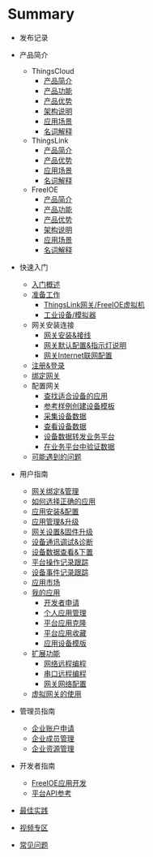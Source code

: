 # Summary

* 发布记录

* 产品简介
  * ThingsCloud
    * [产品简介](introduction/ThingsCloud/README.md)
    * [产品功能](introduction/ThingsCloud/function.md)
    * [产品优势](introduction/ThingsCloud/advantage.md)
    * [架构说明](introduction/ThingsCloud/framework.md)
    * [应用场景](introduction/ThingsCloud/scenario.md)
    * [名词解释](introduction/ThingsCloud/glossary.md)
  * ThingsLink
    * [产品简介](introduction/ThingsLink/README.md)
    * [产品优势](introduction/ThingsLink/advantage.md)
    * [应用场景](introduction/ThingsLink/scenario.md)
    * [名词解释](introduction/ThingsLink/glossary.md)
  * FreeIOE
    * [产品简介](introduction/FreeIOE/README.md)
    * [产品功能](introduction/FreeIOE/function.md)
    * [产品优势](introduction/FreeIOE/advantage.md)
    * [架构说明](introduction/FreeIOE/framework.md)
    * [应用场景](introduction/FreeIOE/scenario.md)
    * [名词解释](introduction/FreeIOE/glossary.md)

* 快速入门
  * [入门概述](quick_start/README.md)
  * [准备工作](quick_start/prepear.md)
    * [ThingsLink网关/FreeIOE虚拟机](quick_start/freeioe-gate.md)
    * [工业设备/模拟器](quick_start/device-simulator.md)
  * 网关安装连接
    * [网关安装&接线](quick_start/Gate-installation.md)
    * [网关默认配置&指示灯说明](quick_start/Gate-indicator-light.md)
    * [网关Internet联网配置](quick_start/Gate-link-internet.md)
  * [注册&登录](quick_start/register-and-login.md)
  * [绑定网关](quick_start/Gate-bind.md)
  * 配置网关
    * [查找适合设备的应用](quick_start/find-freeioeapp.md)
    * [参考样例创建设备模板](quick_start/creat-templete.md)
    * [采集设备数据](quick_start/data-collection.md)
    * [查看设备数据](quick_start/data-view.md)
    * [设备数据转发业务平台](quick_start/data-forward.md)
    * [在业务平台中验证数据](quick_start/data-verify.md)
  * [可能遇到的问题](quick_start/possliable-problem.md)

* 用户指南
  * [网关绑定&管理](user_guide/GUIDE.md)
  * [如何选择正确的应用](GUIDE.md)
  * [应用安装&配置](GUIDE.md)
  * [应用管理&升级](GUIDE.md)
  * [网关设置&固件升级](GUIDE.md)
  * [设备通讯调试&诊断](GUIDE.md)
  * [设备数据查看&下置](GUIDE.md)
  * [平台操作记录跟踪](GUIDE.md)
  * [设备事件记录跟踪](GUIDE.md)
  * [应用市场](GUIDE.md)
  * [我的应用](GUIDE.md)
    * [开发者申请](GUIDE.md)
    * [个人应用管理](GUIDE.md)
    * [平台应用克隆](GUIDE.md)
    * [平台应用收藏](GUIDE.md)
    * [应用设备模版](GUIDE.md)
  * [扩展功能](GUIDE.md)
    * [网络远程编程](GUIDE.md)
    * [串口远程编程](GUIDE.md)
    * [网关网络配置](GUIDE.md)
  * [虚拟网关的使用](GUIDE.md)

* 管理员指南
  * [企业账户申请](admin_guide/member-apply.md)
  * [企业成员管理](admin_guide/member-manager.md)
  * [企业资源管理](admin_guide/resource-manager.md)


* 开发者指南
  * [FreeIOE应用开发](GUIDE.md)
    <!-- * [概览](developer_guide/GUIDE.md)
    * [环境搭建](GUIDE.md)
    * [快速上手](GUIDE.md)
    * [应用接口](GUIDE.md)
    * [其他资料](GUIDE.md) -->
  * [平台API参考](GUIDE.md)
    <!-- * [概览](GUIDE.md)
    * [鉴权规则](GUIDE.md)
    * [网关统计数据](GUIDE.md)
    * [名下网关管理](GUIDE.md)
    * [网关实例管理](GUIDE.md)
    * [日志&事件管理](GUIDE.md)
    * [组织成员管理](GUIDE.md)
    * [应用发布管理](GUIDE.md) -->


* [最佳实践](PRACTICE.md)

* [视频专区](PRACTICE.md)

* [常见问题](FAQ.md)